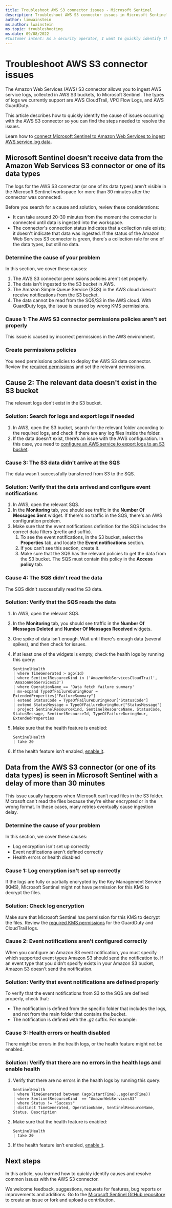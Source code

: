 ```yaml
---
title: Troubleshoot AWS S3 connector issues - Microsoft Sentinel
description: Troubleshoot AWS S3 connector issues in Microsoft Sentinel.
author: limwainstein
ms.author: lwainstein
ms.topic: troubleshooting
ms.date: 09/08/2022
#Customer intent: As a security operator, I want to quickly identify the cause of the problem occurring with the AWS S3 connector so I can find the steps needed to resolve the problem.
---
```


# Troubleshoot AWS S3 connector issues

The Amazon Web Services (AWS) S3 connector allows you to ingest AWS service logs, collected in AWS S3 buckets, to Microsoft Sentinel. The types of logs we currently support are AWS CloudTrail, VPC Flow Logs, and AWS GuardDuty. 

This article describes how to quickly identify the cause of issues occurring with the AWS S3 connector so you can find the steps needed to resolve the issues.

Learn how to [connect Microsoft Sentinel to Amazon Web Services to ingest AWS service log data](connect-aws.md?tabs=s3). 

## Microsoft Sentinel doesn’t receive data from the Amazon Web Services S3 connector or one of its data types 

The logs for the AWS S3 connector (or one of its data types) aren’t visible in the Microsoft Sentinel workspace for more than 30 minutes after the connector was connected. 

Before you search for a cause and solution, review these considerations:

- It can take around 20-30 minutes from the moment the connector is connected until data is ingested into the workspace. 
- The connector's connection status indicates that a collection rule exists; it doesn't indicate that data was ingested. If the status of the Amazon Web Services S3 connector is green, there's a collection rule for one of the data types, but still no data. 

### Determine the cause of your problem

In this section, we cover these causes: 

1. The AWS S3 connector permissions policies aren't set properly. 
1. The data isn't ingested to the S3 bucket in AWS. 
1. The Amazon Simple Queue Service (SQS) in the AWS cloud doesn't receive notifications from the S3 bucket. 
1. The data cannot be read from the SQS/S3 in the AWS cloud. With GuardDuty logs, the issue is caused by wrong KMS permissions. 

### Cause 1: The AWS S3 connector permissions policies aren't set properly

This issue is caused by incorrect permissions in the AWS environment. 

### Create permissions policies

You need permissions policies to deploy the AWS S3 data connector. Review the [required permissions](https://github.com/Azure/Azure-Sentinel/blob/master/DataConnectors/AWS-S3/AwsRequiredPolicies.md) and set the relevant permissions.

## Cause 2: The relevant data doesn't exist in the S3 bucket

The relevant logs don't exist in the S3 bucket. 

### Solution: Search for logs and export logs if needed

1. In AWS, open the S3 bucket, search for the relevant folder according to the required logs, and check if there are any log files inside the folder.
1. If the data doesn't exist, there’s an issue with the AWS configuration. In this case, you need to [configure an AWS service to export logs to an S3 bucket](connect-aws.md?tabs=s3#configure-an-aws-service-to-export-logs-to-an-s3-bucket).

### Cause 3: The S3 data didn't arrive at the SQS 

The data wasn't successfully transferred from S3 to the SQS.

### Solution: Verify that the data arrived and configure event notifications

1. In AWS, open the relevant SQS. 
1. In the **Monitoring** tab, you should see traffic in the **Number Of Messages Sent** widget. If there's no traffic in the SQS, there's an AWS configuration problem. 
1. Make sure that the event notifications definition for the SQS includes the correct data filters (prefix and suffix). 
    1. To see the event notifications, in the S3 bucket, select the **Properties** tab, and locate the **Event notifications** section. 
    1. If you can’t see this section, create it. 
    1. Make sure that the SQS has the relevant policies to get the data from the S3 bucket. The SQS must contain this policy in the **Access policy** tab.

### Cause 4: The SQS didn't read the data

The SQS didn't successfully read the S3 data.

### Solution: Verify that the SQS reads the data

1. In AWS, open the relevant SQS. 
1. In the **Monitoring** tab, you should see traffic in the **Number Of Messages Deleted** and **Number Of Messages Received** widgets. 
1. One spike of data isn't enough. Wait until there's enough data (several spikes), and then check for issues.
1. If at least one of the widgets is empty, check the health logs by running this query:

    ```kusto
    SentinelHealth 
    | where TimeGenerated > ago(1d)
    | where SentinelResourceKind in ('AmazonWebServicesCloudTrail', 'AmazonWebServicesS3')
    | where OperationName == 'Data fetch failure summary'
    | mv-expand TypeOfFailureDuringHour = ExtendedProperties["FailureSummary"]
    | extend StatusCode = TypeOfFailureDuringHour["StatusCode"]
    | extend StatusMessage = TypeOfFailureDuringHour["StatusMessage"]
    | project SentinelResourceKind, SentinelResourceName, StatusCode, StatusMessage, SentinelResourceId, TypeOfFailureDuringHour, ExtendedProperties
    ```
1. Make sure that the health feature is enabled:
    ```kusto
    SentinelHealth 
    | take 20
    ```
1. If the health feature isn’t enabled, [enable it](monitor-sentinel-health.md).

## Data from the AWS S3 connector (or one of its data types) is seen in Microsoft Sentinel with a delay of more than 30 minutes  

This issue usually happens when Microsoft can’t read files in the S3 folder. Microsoft can't read the files because they're either encrypted or in the wrong format. In these cases, many retries eventually cause ingestion delay. 

### Determine the cause of your problem

In this section, we cover these causes: 
- Log encryption isn't set up correctly
- Event notifications aren't defined correctly
- Health errors or health disabled

### Cause 1: Log encryption isn't set up correctly

If the logs are fully or partially encrypted by the Key Management Service (KMS), Microsoft Sentinel might not have permission for this KMS to decrypt the files.

### Solution: Check log encryption

Make sure that Microsoft Sentinel has permission for this KMS to decrypt the files. Review the [required KMS permissions](https://github.com/Azure/Azure-Sentinel/blob/master/DataConnectors/AWS-S3/AwsRequiredPolicies.md#sqs-policy) for the GuardDuty and CloudTrail logs.

### Cause 2: Event notifications aren't configured correctly

When you configure an Amazon S3 event notification, you must specify which supported event types Amazon S3 should send the notification to. If an event type that you didn't specify exists in your Amazon S3 bucket, Amazon S3 doesn't send the notification. 

### Solution: Verify that event notifications are defined properly

To verify that the event notifications from S3 to the SQS are defined properly, check that:

- The notification is defined from the specific folder that includes the logs, and not from the main folder that contains the bucket.
- The notification is defined with the *.gz* suffix. For example:  

### Cause 3: Health errors or health disabled

There might be errors in the health logs, or the health feature might not be enabled.

### Solution: Verify that there are no errors in the health logs and enable health

1. Verify that there are no errors in the health logs by running this query:

    ```kusto
    SentinelHealth
    | where TimeGenerated between (ago(startTime)..ago(endTime))
    | where SentinelResourceKind  == "AmazonWebServicesS3"
    | where Status != "Success"
    | distinct TimeGenerated, OperationName, SentinelResourceName, Status, Description
    ```
1. Make sure that the health feature is enabled:

    ```kusto
    SentinelHealth 
    | take 20
    ```

1. If the health feature isn’t enabled, [enable it](monitor-sentinel-health.md).

## Next steps

In this article, you learned how to quickly identify causes and resolve common issues with the AWS S3 connector.

We welcome feedback, suggestions, requests for features, bug reports or improvements and additions. Go to the [Microsoft Sentinel  GitHub repository](https://github.com/Azure/Azure-Sentinel) to create an issue or fork and upload a contribution.